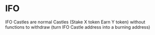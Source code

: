 # IFO

IFO Castles are normal Castles (Stake X token Earn Y token) without functions to withdraw (turn IFO Castle address into a burning address)

